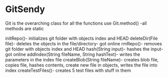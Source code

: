 # GitSendy

Git is the overarching class for all the functions
use Git.method() -all methods are static

initRepo()- initializes git folder with objects index and HEAD
deleteDir(File file)- deletes the objects in the file/directory- got online
rmRepo()- removes git folder with objects index and HEAD
hash(String input)- hashes the input- got online
addIndex(String fileName, String hashText)- writes the parameters in the index file
createBlob(String fileName)- creates blob file, copies file, hashes contents, create new file in objects, writes the file into index
createTestFiles()- creates 5 test files with stuff in them